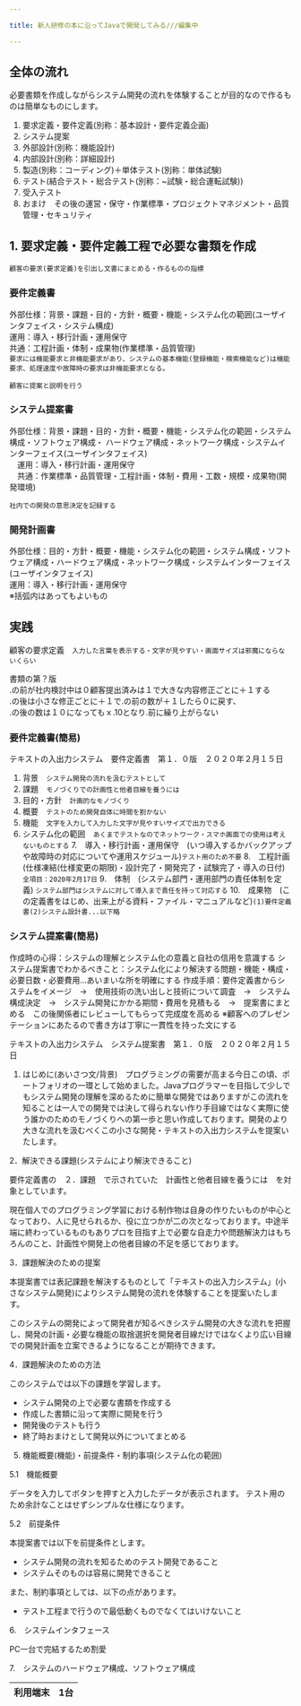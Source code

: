 ```yaml
---

title: 新人研修の本に沿ってJavaで開発してみる///編集中

---
```


  ## 全体の流れ
  
  必要書類を作成しながらシステム開発の流れを体験することが目的なので作るものは簡単なものにします。
  
  1. 要求定義・要件定義(別称：基本設計・要件定義企画)
  2. システム提案
  3. 外部設計(別称：機能設計)
  4. 内部設計(別称：詳細設計)
  5. 製造(別称：コーディング)＋単体テスト(別称：単体試験)
  6. テスト(結合テスト・総合テスト(別称：~試験・総合運転試験))
  7. 受入テスト
  8. おまけ　その後の運営・保守・作業標準・プロジェクトマネジメント・品質管理・セキュリティ
  
  ## 1. 要求定義・要件定義工程で必要な書類を作成
  
  `顧客の要求(要求定義)を引出し文書にまとめる・作るものの指標`
  ### 要件定義書<br>
  外部仕様：背景・課題・目的・方針・概要・機能・システム化の範囲(ユーザインタフェイス・システム構成)<br>
  運用：導入・移行計画・運用保守<br>
  共通：工程計画・体制・成果物(作業標準・品質管理)<br>
 `要求には機能要求と非機能要求があり、システムの基本機能(登録機能・検索機能など)は機能要求、処理速度や故障時の要求は非機能要求となる。`
   
   `顧客に提案と説明を行う`
  ### システム提案書<br>
  外部仕様：背景・課題・目的・方針・概要・機能・システム化の範囲・システム構成・ソフトウェア構成・ ハードウェア構成・ネットワーク構成・システムインターフェイス(ユーザインタフェイス)<br>
　運用：導入・移行計画・運用保守<br> 
　共通：作業標準・品質管理・工程計画・体制・費用・工数・規模・成果物(開発環境)<br>
           
  `社内での開発の意思決定を記録する`
  ### 開発計画書<br>
  外部仕様：目的・方針・概要・機能・システム化の範囲・システム構成・ソフトウェア構成・ハードウェア構成・ネットワーク構成・システムインターフェイス(ユーザインタフェイス)<br>
   運用：導入・移行計画・運用保守<br> 
  ※括弧内はあってもよいもの
  
  ## 実践
  
  顧客の要求定義　`入力した言葉を表示する・文字が見やすい・画面サイズは邪魔にならないくらい`
  
  書類の第？版<br>
  .の前が社内検討中は０顧客提出済みは１で大きな内容修正ごとに＋１する<br>
  .の後は小さな修正ごとに＋１で.の前の数が＋１したら０に戻す、<br>
  .の後の数は１０になってもｘ.10となり.前に繰り上がらない
  
  ### 要件定義書(簡易)
  
  テキストの入出力システム　要件定義書　第１．０版　２０２０年２月１５日　<br>
   1. 背景　`システム開発の流れを汲むテストとして`　<br>
   2. 課題　`モノづくりでの計画性と他者目線を養うには`
   3. 目的・方針　`計画的なモノづくり`
   4. 概要　`テストのため開発自体に時間を割かない`
   5. 機能　`文字を入力して入力した文字が見やすいサイズで出力できる`
   6. システム化の範囲　`あくまでテストなのでネットワーク・スマホ画面での使用は考えないものとする`
   7.　導入・移行計画・運用保守　(いつ導入するかバックアップや故障時の対応についてや運用スケジュール)`テスト用のため不要`
   8.　工程計画　(仕様凍結(仕様変更の期限)・設計完了・開発完了・試験完了・導入の日付)`全項目：2020年2月17日`
   9.　体制　(システム部門・運用部門の責任体制を定義) `システム部門はシステムに対して導入まで責任を持って対応する`
   10.　成果物　(この定義書をはじめ、出来上がる資料・ファイル・マニュアルなど)`(1)要件定義書(2)システム設計書...以下略`
   
 ### システム提案書(簡易)
 作成時の心得：システムの理解とシステム化の意義と自社の信用を意識する
 システム提案書でわかるべきこと：システム化により解決する問題・機能・構成・必要日数・必要費用...あいまいな所を明確にする
 作成手順：要件定義書からシステムをイメージ　→　使用技術の洗い出しと技術について調査　→　システム構成決定　→　システム開発にかかる期間・費用を見積もる　→　提案書にまとめる　この後関係者にレビューしてもらって完成度を高める
 ※顧客へのプレゼンテーションにあたるので書き方は丁寧に一貫性を持った文にする
 
 テキストの入出力システム　システム提案書　第１．０版　２０２０年２月１５日
 
 1. はじめに(あいさつ文/背景)　プログラミングの需要が高まる今日この頃、ポートフォリオの一環として始めました。Javaプログラマーを目指して少しでもシステム開発の理解を深めるために簡単な開発ではありますがこの流れを知ることは一人での開発では決して得られない作り手目線ではなく実際に使う誰かのためのモノづくりへの第一歩と思い作成しております。開発のより大きな流れを汲むべくこの小さな開発・テキストの入出力システムを提案いたします。
 
 2．解決できる課題(システムにより解決できること)
 
 要件定義書の　２．課題　で示されていた　計画性と他者目線を養うには　を対象としています。
 
現在個人でのプログラミング学習における制作物は自身の作りたいものが中心となっており、人に見せられるか、役に立つかが二の次となっております。中途半端に終わっているものもありプロを目指す上で必要な自走力や問題解決力はもちろんのこと、計画性や開発上の他者目線の不足を感じております。

3．課題解決のための提案

本提案書では表記課題を解決するものとして「テキストの出入力システム」(小さなシステム開発)によりシステム開発の流れを体験することを提案いたします。

このシステムの開発によって開発者が知るべきシステム開発の大きな流れを把握し、開発の計画・必要な機能の取捨選択を開発者目線だけではなくより広い目線での開発計画を立案できるようになることが期待できます。

4．課題解決のための方法

このシステムでは以下の課題を学習します。

- システム開発の上で必要な書類を作成する
- 作成した書類に沿って実際に開発を行う
- 開発後のテストも行う
- 終了時おまけとして開発以外についてまとめる

5. 機能概要(機能)・前提条件・制約事項(システム化の範囲)

5.1　機能概要

データを入力してボタンを押すと入力したデータが表示されます。
テスト用のため余計なことはせずシンプルな仕様になります。

5.2　前提条件

本提案書では以下を前提条件とします。

- システム開発の流れを知るためのテスト開発であること
- システムそのものは容易に開発できること

また、制約事項としては、以下の点があります。

- テスト工程まで行うので最低動くものでなくてはいけないこと

6.　システムインタフェース

 PC一台で完結するため割愛
 
7.　システムのハードウェア構成、ソフトウェア構成

|利用端末|1台|
|:---|---:|
 
 
  


  
  
  
  
              
